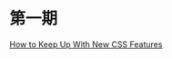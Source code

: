 # 第一期
[How to Keep Up With New CSS Features](./https://css-tricks.com/how-to-keep-up-with-new-css-features/)
